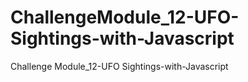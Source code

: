 # ChallengeModule_12-UFO-Sightings-with-Javascript
Challenge Module_12-UFO Sightings-with-Javascript
